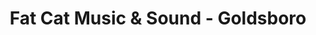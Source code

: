 ---
title: "Fat Cat Music & Sound - Goldsboro"
url: /goldsboro/fat-cat-music-and-sound-goldsboro/
shop: music
---